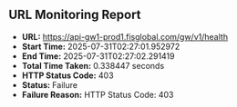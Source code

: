 ## URL Monitoring Report

- **URL:** https://api-gw1-prod1.fisglobal.com/gw/v1/health
- **Start Time:** 2025-07-31T02:27:01.952972
- **End Time:** 2025-07-31T02:27:02.291419
- **Total Time Taken:** 0.338447 seconds
- **HTTP Status Code:** 403
- **Status:** Failure
- **Failure Reason:** HTTP Status Code: 403
